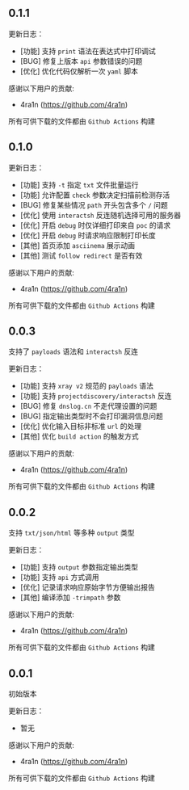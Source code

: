## 0.1.1

更新日志：

- [功能] 支持 `print` 语法在表达式中打印调试
- [BUG] 修复上版本 `api` 参数错误的问题
- [优化] 优化代码仅解析一次 `yaml` 脚本

感谢以下用户的贡献:

- 4ra1n (https://github.com/4ra1n)

所有可供下载的文件都由 `Github Actions` 构建

## 0.1.0

更新日志：

- [功能] 支持 `-t` 指定 `txt` 文件批量运行
- [功能] 允许配置 `check` 参数决定扫描前检测存活
- [BUG] 修复某些情况 `path` 开头包含多个 `/` 问题
- [优化] 使用 `interactsh` 反连随机选择可用的服务器
- [优化] 开启 `debug` 时仅详细打印来自 `poc` 的请求
- [优化] 开启 `debug` 时请求响应限制打印长度
- [其他] 首页添加 `asciinema` 展示动画
- [其他] 测试 `follow redirect` 是否有效

感谢以下用户的贡献:

- 4ra1n (https://github.com/4ra1n)

所有可供下载的文件都由 `Github Actions` 构建

## 0.0.3

支持了 `payloads` 语法和 `interactsh` 反连

更新日志：

- [功能] 支持 `xray v2` 规范的 `payloads` 语法
- [功能] 支持 `projectdiscovery/interactsh` 反连
- [BUG] 修复 `dnslog.cn` 不走代理设置的问题
- [BUG] 指定输出类型时不会打印漏洞信息问题
- [优化] 优化输入目标非标准 `url` 的处理
- [其他] 优化 `build action` 的触发方式

感谢以下用户的贡献:

- 4ra1n (https://github.com/4ra1n)

所有可供下载的文件都由 `Github Actions` 构建

## 0.0.2

支持 `txt/json/html` 等多种 `output` 类型

更新日志：

- [功能] 支持 `output` 参数指定输出类型
- [功能] 支持 `api` 方式调用
- [优化] 记录请求响应原始字节方便输出报告
- [其他] 编译添加 `-trimpath` 参数

感谢以下用户的贡献:

- 4ra1n (https://github.com/4ra1n)

所有可供下载的文件都由 `Github Actions` 构建

## 0.0.1

初始版本

更新日志：

- 暂无

感谢以下用户的贡献:

- 4ra1n (https://github.com/4ra1n)

所有可供下载的文件都由 `Github Actions` 构建